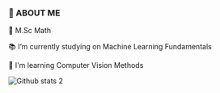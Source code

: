 ### 📜 ABOUT ME 

📌 M.Sc Math 

📚 I’m currently studying on Machine Learning Fundamentals

🌿 I'm learning Computer Vision Methods


![Github stats 2](https://github-readme-stats.vercel.app/api?username=kullanıcıadınız&show_icons=true&theme=radical)
